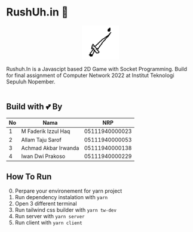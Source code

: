 # RushUh.in 🤺

<p align="center">
    <img src="logo.png" alt="RushUh.in" width="20%">
</p>

Rushuh.In is a Javascipt based 2D Game with Socket Programming. Build for final assignment of Computer Network 2022 at Institut Teknologi Sepuluh Nopember.
<br>
<br>

## Build with 💕 By
| No | Nama                 | NRP            |
|----|----------------------|----------------|
| 1  | M Faderik Izzul Haq  | 05111940000023 |
| 2  | Allam Taju Sarof     | 05111940000053 |
| 3  | Achmad Akbar Irwanda | 05111940000138 |
| 4  | Iwan Dwi Prakoso     | 05111940000229 |

## How To Run
0. Perpare your environement for yarn project
1. Run dependency instalation with `yarn`
2. Open 3 different terminal
3. Run tailwind css builder with `yarn tw-dev`
4. Run server with `yarn server`
5. Run client with `yarn client`